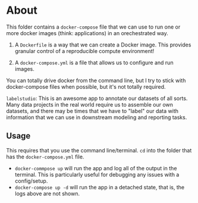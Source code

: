 # About

This folder contains a `docker-compose` file that we can use to run one or more docker images (think: applications) in an orechestrated way.

1.  A `Dockerfile` is a way that we can create a Docker image.  This provides granular control of a reproducible compute environment!

2.  A `docker-compose.yml` is a file that allows us to configure and run images.  

You can totally drive docker from the command line, but I try to stick with docker-compose files when possible, but it's not totally required.

`labelstudio`:  This is an awesome app to annotate our datasets of all sorts.  Many data projects in the real world require us to assemble our own datasets, and there may be times that we have to "label" our data with information that we can use in downstream modeling and reporting tasks.  


## Usage

This requires that you use the command line/terminal.  `cd` into the folder that has the `docker-compose.yml` file.

- `docker-commpose up` will run the app and log all of the output in the terminal.  This is particularly useful for debugging any issues with a config/setup.
- `docker-compose up -d` will run the app in a detached state, that is, the logs above are not shown.